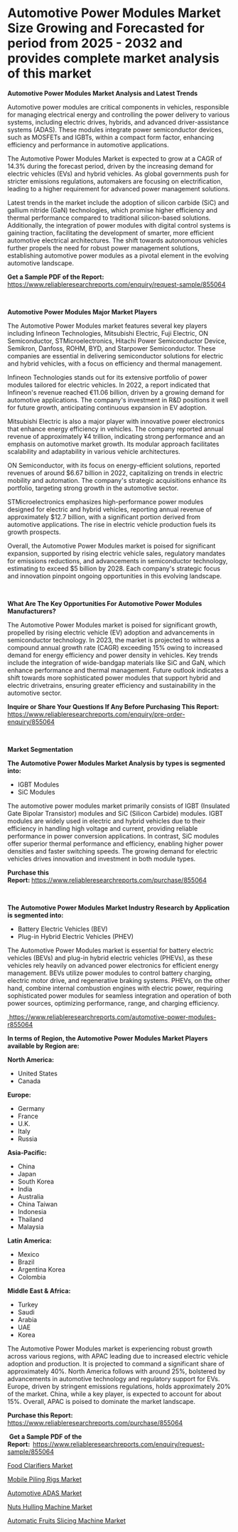 <p><h1>Automotive Power Modules Market Size Growing and Forecasted for period from 2025 - 2032 and provides complete market analysis of this market</h1></p><p><strong>Automotive Power Modules Market Analysis and Latest Trends</strong></p>
<p><p>Automotive power modules are critical components in vehicles, responsible for managing electrical energy and controlling the power delivery to various systems, including electric drives, hybrids, and advanced driver-assistance systems (ADAS). These modules integrate power semiconductor devices, such as MOSFETs and IGBTs, within a compact form factor, enhancing efficiency and performance in automotive applications.</p><p>The Automotive Power Modules Market is expected to grow at a CAGR of 14.3% during the forecast period, driven by the increasing demand for electric vehicles (EVs) and hybrid vehicles. As global governments push for stricter emissions regulations, automakers are focusing on electrification, leading to a higher requirement for advanced power management solutions. </p><p>Latest trends in the market include the adoption of silicon carbide (SiC) and gallium nitride (GaN) technologies, which promise higher efficiency and thermal performance compared to traditional silicon-based solutions. Additionally, the integration of power modules with digital control systems is gaining traction, facilitating the development of smarter, more efficient automotive electrical architectures. The shift towards autonomous vehicles further propels the need for robust power management solutions, establishing automotive power modules as a pivotal element in the evolving automotive landscape.</p></p>
<p><strong>Get a Sample PDF of the Report:&nbsp;</strong> <a href="https://www.reliableresearchreports.com/enquiry/request-sample/855064?utm_campaign=2662&utm_medium=2&utm_source=Github&utm_content=ia&utm_term=30032025&utm_id=automotive-power-modules">https://www.reliableresearchreports.com/enquiry/request-sample/855064</a></p>
<p>&nbsp;</p>
<p><strong>Automotive Power Modules Major Market Players</strong></p>
<p><p>The Automotive Power Modules market features several key players including Infineon Technologies, Mitsubishi Electric, Fuji Electric, ON Semiconductor, STMicroelectronics, Hitachi Power Semiconductor Device, Semikron, Danfoss, ROHM, BYD, and Starpower Semiconductor. These companies are essential in delivering semiconductor solutions for electric and hybrid vehicles, with a focus on efficiency and thermal management.</p><p>Infineon Technologies stands out for its extensive portfolio of power modules tailored for electric vehicles. In 2022, a report indicated that Infineon's revenue reached €11.06 billion, driven by a growing demand for automotive applications. The company's investment in R&D positions it well for future growth, anticipating continuous expansion in EV adoption.</p><p>Mitsubishi Electric is also a major player with innovative power electronics that enhance energy efficiency in vehicles. The company reported annual revenue of approximately ¥4 trillion, indicating strong performance and an emphasis on automotive market growth. Its modular approach facilitates scalability and adaptability in various vehicle architectures.</p><p>ON Semiconductor, with its focus on energy-efficient solutions, reported revenues of around $6.67 billion in 2022, capitalizing on trends in electric mobility and automation. The company's strategic acquisitions enhance its portfolio, targeting strong growth in the automotive sector.</p><p>STMicroelectronics emphasizes high-performance power modules designed for electric and hybrid vehicles, reporting annual revenue of approximately $12.7 billion, with a significant portion derived from automotive applications. The rise in electric vehicle production fuels its growth prospects.</p><p>Overall, the Automotive Power Modules market is poised for significant expansion, supported by rising electric vehicle sales, regulatory mandates for emissions reductions, and advancements in semiconductor technology, estimating to exceed $5 billion by 2028. Each company's strategic focus and innovation pinpoint ongoing opportunities in this evolving landscape.</p></p>
<p>&nbsp;</p>
<p><strong>What Are The Key Opportunities For Automotive Power Modules Manufacturers?</strong></p>
<p><p>The Automotive Power Modules market is poised for significant growth, propelled by rising electric vehicle (EV) adoption and advancements in semiconductor technology. In 2023, the market is projected to witness a compound annual growth rate (CAGR) exceeding 15% owing to increased demand for energy efficiency and power density in vehicles. Key trends include the integration of wide-bandgap materials like SiC and GaN, which enhance performance and thermal management. Future outlook indicates a shift towards more sophisticated power modules that support hybrid and electric drivetrains, ensuring greater efficiency and sustainability in the automotive sector.</p></p>
<p><strong>Inquire or Share Your Questions If Any Before Purchasing This Report:</strong> <a href="https://www.reliableresearchreports.com/enquiry/pre-order-enquiry/855064?utm_campaign=2662&utm_medium=2&utm_source=Github&utm_content=ia&utm_term=30032025&utm_id=automotive-power-modules">https://www.reliableresearchreports.com/enquiry/pre-order-enquiry/855064</a></p>
<p>&nbsp;</p>
<p><strong>Market Segmentation</strong></p>
<p><strong>The Automotive Power Modules Market Analysis by types is segmented into:</strong></p>
<p><ul><li>IGBT Modules</li><li>SiC Modules</li></ul></p>
<p><p>The automotive power modules market primarily consists of IGBT (Insulated Gate Bipolar Transistor) modules and SiC (Silicon Carbide) modules. IGBT modules are widely used in electric and hybrid vehicles due to their efficiency in handling high voltage and current, providing reliable performance in power conversion applications. In contrast, SiC modules offer superior thermal performance and efficiency, enabling higher power densities and faster switching speeds. The growing demand for electric vehicles drives innovation and investment in both module types.</p></p>
<p><strong>Purchase this Report:&nbsp;</strong><a href="https://www.reliableresearchreports.com/purchase/855064?utm_campaign=2662&utm_medium=2&utm_source=Github&utm_content=ia&utm_term=30032025&utm_id=automotive-power-modules">https://www.reliableresearchreports.com/purchase/855064</a></p>
<p>&nbsp;</p>
<p><strong>The Automotive Power Modules Market Industry Research by Application is segmented into:</strong></p>
<p><ul><li>Battery Electric Vehicles (BEV)</li><li>Plug-in Hybrid Electric Vehicles (PHEV)</li></ul></p>
<p><p>The Automotive Power Modules market is essential for battery electric vehicles (BEVs) and plug-in hybrid electric vehicles (PHEVs), as these vehicles rely heavily on advanced power electronics for efficient energy management. BEVs utilize power modules to control battery charging, electric motor drive, and regenerative braking systems. PHEVs, on the other hand, combine internal combustion engines with electric power, requiring sophisticated power modules for seamless integration and operation of both power sources, optimizing performance, range, and charging efficiency.</p></p>
<p><a href="https://www.reliableresearchreports.com/automotive-power-modules-r855064?utm_campaign=2662&utm_medium=2&utm_source=Github&utm_content=ia&utm_term=30032025&utm_id=automotive-power-modules">&nbsp;https://www.reliableresearchreports.com/automotive-power-modules-r855064</a></p>
<p><strong>In terms of Region, the Automotive Power Modules Market Players available by Region are:</strong></p>
<p>
    <p> <strong> North America: </strong>
        <ul>
            <li>United States</li>
            <li>Canada</li>
        </ul>
        </p> 
    <p> <strong> Europe: </strong>
        <ul>
            <li>Germany</li>
            <li>France</li>
            <li>U.K.</li>
            <li>Italy</li>
            <li>Russia</li>
        </ul>
        </p> 
    <p> <strong> Asia-Pacific: </strong>
        <ul>
            <li>China</li>
            <li>Japan</li>
            <li>South Korea</li>
            <li>India</li>
            <li>Australia</li>
            <li>China Taiwan</li>
            <li>Indonesia</li>
            <li>Thailand</li>
            <li>Malaysia</li>
        </ul>
        </p> 
    <p> <strong> Latin America: </strong>
        <ul>
            <li>Mexico</li>
            <li>Brazil</li>
            <li>Argentina Korea</li>
            <li>Colombia</li>
        </ul>
        </p> 
    <p> <strong> Middle East & Africa: </strong>
        <ul>
            <li>Turkey</li>
            <li>Saudi</li>
            <li>Arabia</li>
            <li>UAE</li>
            <li>Korea</li>
        </ul>
    </p>
    </p>
<p><p>The Automotive Power Modules market is experiencing robust growth across various regions, with APAC leading due to increased electric vehicle adoption and production. It is projected to command a significant share of approximately 40%. North America follows with around 25%, bolstered by advancements in automotive technology and regulatory support for EVs. Europe, driven by stringent emissions regulations, holds approximately 20% of the market. China, while a key player, is expected to account for about 15%. Overall, APAC is poised to dominate the market landscape.</p></p>
<p><strong>Purchase this Report: </strong><a href="https://www.reliableresearchreports.com/purchase/855064?utm_campaign=2662&utm_medium=2&utm_source=Github&utm_content=ia&utm_term=30032025&utm_id=automotive-power-modules">https://www.reliableresearchreports.com/purchase/855064</a></p>
<p>&nbsp;<strong>Get a Sample PDF of the Report:&nbsp;&nbsp;</strong><a href="https://www.reliableresearchreports.com/enquiry/request-sample/855064?utm_campaign=2662&utm_medium=2&utm_source=Github&utm_content=ia&utm_term=30032025&utm_id=automotive-power-modules">https://www.reliableresearchreports.com/enquiry/request-sample/855064</a></p>
<p><strong></strong></p>
<p><p><a href="https://www.linkedin.com/pulse/food-clarifiers-market-size-forecast-from-2025-2032-w7r1e?utm_campaign=2662&utm_medium=2&utm_source=Github&utm_content=ia&utm_term=30032025&utm_id=automotive-power-modules">Food Clarifiers Market</a></p><p><a href="https://www.linkedin.com/pulse/evaluating-future-mobile-piling-rigs-market-size-drivers-expected-bpovc?utm_campaign=2662&utm_medium=2&utm_source=Github&utm_content=ia&utm_term=30032025&utm_id=automotive-power-modules">Mobile Piling Rigs Market</a></p><p><a href="https://github.com/carylgrinko/Market-Research-Report-List-1/blob/main/automotive-adas-market.md?utm_campaign=2662&utm_medium=2&utm_source=Github&utm_content=ia&utm_term=30032025&utm_id=automotive-power-modules">Automotive ADAS Market</a></p><p><a href="https://www.linkedin.com/pulse/assessment-nuts-hulling-machine-market-current-landscape-ip0fe?utm_campaign=2662&utm_medium=2&utm_source=Github&utm_content=ia&utm_term=30032025&utm_id=automotive-power-modules">Nuts Hulling Machine Market</a></p><p><a href="https://www.linkedin.com/pulse/global-automatic-fruits-slicing-machine-market-size-2025-2032-w205e?utm_campaign=2662&utm_medium=2&utm_source=Github&utm_content=ia&utm_term=30032025&utm_id=automotive-power-modules">Automatic Fruits Slicing Machine Market</a></p></p>